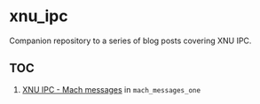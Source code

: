 # xnu_ipc

Companion repository to a series of blog posts covering XNU IPC.

## TOC

1. [XNU IPC - Mach messages](https://dmcyk.xyz/post/xnu_ipc_i_mach_messages/) in
   `mach_messages_one`
